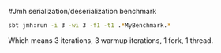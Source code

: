 #Jmh serialization/deserialization benchmark

```bash
sbt jmh:run -i 3 -wi 3 -f1 -t1 .*MyBenchmark.*
```   
    
Which means 3 iterations, 3 warmup iterations, 1 fork, 1 thread.   